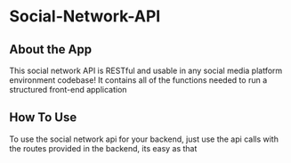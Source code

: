 # Social-Network-API

## About the App

This social network API is RESTful and usable in any social media platform environment codebase!
It contains all of the functions needed to run a structured front-end application

## How To Use 

To use the social network api for your backend, just use the api calls with the routes provided in the backend, its easy as that

